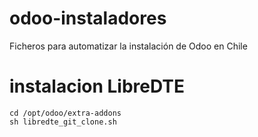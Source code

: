 # odoo-instaladores
Ficheros para automatizar la instalación de Odoo en Chile

# instalacion LibreDTE
```
cd /opt/odoo/extra-addons
sh libredte_git_clone.sh
```
